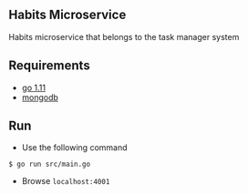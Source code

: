 ## Habits Microservice #

Habits microservice that belongs to the task manager system

## Requirements

- [go 1.11](https://golang.org/)
- [mongodb](https://www.mongodb.com/)

## Run

- Use the following command

`$ go run src/main.go`

- Browse `localhost:4001`